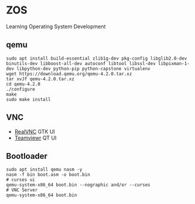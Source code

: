 # ZOS
Learning Operating System Development

## qemu

```shell
sudo apt install build-essential zlib1g-dev pkg-config libglib2.0-dev binutils-dev libboost-all-dev autoconf libtool libssl-dev libpixman-1-dev libpython-dev python-pip python-capstone virtualenv
wget https://download.qemu.org/qemu-4.2.0.tar.xz
tar xvJf qemu-4.2.0.tar.xz
cd qemu-4.2.0
./configure
make
sudo make install
```

## VNC

- [RealVNC](https://www.realvnc.com) GTK UI
- [Teamviewr](https://www.teamviewer.com) QT UI

## Bootloader

```shell
sudo apt install qemu nasm -y
nasm -f bin boot.asm -o boot.bin
# curses ui
qemu-system-x86_64 boot.bin --nographic and/or --curses
# VNC Server
qemu-system-x86_64 boot.bin
```

